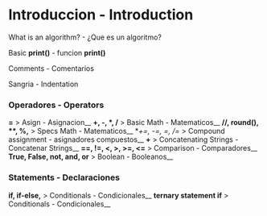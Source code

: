# Introduccion - Introduction

What is an algorithm? - ¿Que es un algoritmo?

Basic **print()** - funcion **print()**

Comments - Comentarios

Sangria - Indentation

### Operadores - Operators

**=** >  Asign - Asignacion__
**+, -, \*, /** > Basic Math - Matematicos__
**//, round(), \**,  %,** > Specs Math - Matematicos__
**+=, -=, *=, /=** > Compound assignment - asignadores compuestos__
**+** > Concatenating Strings - Concatenar Strings__
**==, !=, <, >, >=, <=** > Comparison - Comparadores__ 
**True, False, not, and, or** > Boolean - Booleanos__

### Statements - Declaraciones

**if, if-else,** > Conditionals - Condicionales__
**ternary statement if** > Conditionals - Condicionales__



